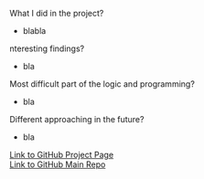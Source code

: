
What I did in the project?
- blabla

nteresting findings?
- bla

Most difficult part of the logic and programming?
- bla

Different approaching in the future?
- bla

[Link to GitHub Project Page](https://xinceciliaw.github.io/project-1/) \
[Link to GitHub Main Repo](https://github.com/xinceciliaw/xinceciliaw.github.io)


